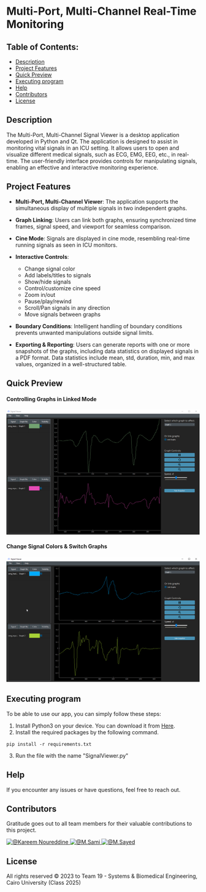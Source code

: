 # Multi-Port, Multi-Channel Real-Time Monitoring

## Table of Contents:
- [Description](#description)
- [Project Features](#project-features)
- [Quick Preview](#quick-preview)
- [Executing program](#executing-program)
- [Help](#Help)
- [Contributors](#contributors)
- [License](#license)

## Description

The Multi-Port, Multi-Channel Signal Viewer is a desktop application developed in Python and Qt. The application is designed to assist in monitoring vital signals in an ICU setting. It allows users to open and visualize different medical signals, such as ECG, EMG, EEG, etc., in real-time. The user-friendly interface provides controls for manipulating signals, enabling an effective and interactive monitoring experience.

## Project Features

- **Multi-Port, Multi-Channel Viewer**: The application supports the simultaneous display of multiple signals in two independent graphs.
- **Graph Linking**: Users can link both graphs, ensuring synchronized time frames, signal speed, and viewport for seamless comparison.
- **Cine Mode**: Signals are displayed in cine mode, resembling real-time running signals as seen in ICU monitors.
- **Interactive Controls**:
  - Change signal color
  - Add labels/titles to signals
  - Show/hide signals
  - Control/customize cine speed
  - Zoom in/out
  - Pause/play/rewind
  - Scroll/Pan signals in any direction
  - Move signals between graphs

- **Boundary Conditions**: Intelligent handling of boundary conditions prevents unwanted manipulations outside signal limits.

- **Exporting & Reporting**: Users can generate reports with one or more snapshots of the graphs, including data statistics on displayed signals in a PDF format. Data statistics include mean, std, duration, min, and max values, organized in a well-structured table.

## Quick Preview

#### Controlling Graphs in Linked Mode

![Link_Graphs](Resources/Gifs/Link_Graphs.gif)

#### Change Signal Colors & Switch Graphs

![Change_Color](Resources/Gifs/Change_Colors.gif)

## Executing program

To be able to use our app, you can simply follow these steps:
1. Install Python3 on your device. You can download it from <a href="https://www.python.org/downloads/">Here</a>.
2. Install the required packages by the following command.
```
pip install -r requirements.txt
```
3. Run the file with the name "SignalViewer.py"

## Help

If you encounter any issues or have questions, feel free to reach out.

## Contributors

Gratitude goes out to all team members for their valuable contributions to this project.

<div align="left">
  <a href="https://github.com/cln-Kafka">
    <img src="https://avatars.githubusercontent.com/u/100665578?v=4" width="100px" alt="@Kareem Noureddine">
  </a>
  <a href="https://github.com/1MuhammadSami1">
    <img src="https://avatars.githubusercontent.com/u/139786587?v=4" width="100px" alt="@M.Sami">
  </a>
  <a href="https://github.com/MohamedSayedDiab">
    <img src="https://avatars.githubusercontent.com/u/90231744?v=4" width="100px" alt="@M.Sayed">
  </a>
</div>

## License

All rights reserved © 2023 to Team 19 - Systems & Biomedical Engineering, Cairo University (Class 2025)
